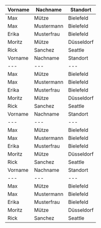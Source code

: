 Vorname		|Nachname		|Standort
---		    | ---			| ---
Max 		| Mütze			| Bielefeld
Max 		| Mustermann	| Bielefeld
Erika 		| Musterfrau	| Bielefeld
Moritz		| Mütze			| Düsseldorf
Rick		| Sanchez		| Seattle
Vorname		|Nachname		|Standort
---		    | ---			| ---
Max 		| Mütze			| Bielefeld
Max 		| Mustermann	| Bielefeld
Erika 		| Musterfrau	| Bielefeld
Moritz		| Mütze			| Düsseldorf
Rick		| Sanchez		| Seattle
Vorname		|Nachname		|Standort
---		    | ---			| ---
Max 		| Mütze			| Bielefeld
Max 		| Mustermann	| Bielefeld
Erika 		| Musterfrau	| Bielefeld
Moritz		| Mütze			| Düsseldorf
Rick		| Sanchez		| Seattle
Vorname		|Nachname		|Standort
---		    | ---			| ---
Max 		| Mütze			| Bielefeld
Max 		| Mustermann	| Bielefeld
Erika 		| Musterfrau	| Bielefeld
Moritz		| Mütze			| Düsseldorf
Rick		| Sanchez		| Seattle
